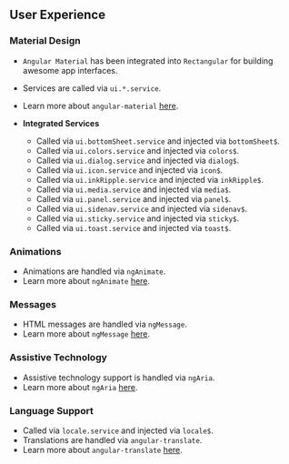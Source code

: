 ## User Experience

### Material Design
- `Angular Material` has been integrated into `Rectangular` for building awesome app interfaces.
- Services are called via `ui.*.service`.
- Learn more about `angular-material` [here](https://material.angularjs.org/latest/).


- **Integrated Services**
	- Called via `ui.bottomSheet.service` and injected via `bottomSheet$`.
	- Called via `ui.colors.service` and injected via `colors$`.
	- Called via `ui.dialog.service` and injected via `dialog$`.
	- Called via `ui.icon.service` and injected via `icon$`.
	- Called via `ui.inkRipple.service` and injected via `inkRipple$`.
	- Called via `ui.media.service` and injected via `media$`.
	- Called via `ui.panel.service` and injected via `panel$`.
	- Called via `ui.sidenav.service` and injected via `sidenav$`.
	- Called via `ui.sticky.service` and injected via `sticky$`.
	- Called via `ui.toast.service` and injected via `toast$`.


### Animations
- Animations are handled via `ngAnimate`.
- Learn more about `ngAnimate` [here](https://docs.angularjs.org/api/ngAnimate).

### Messages
- HTML messages are handled via `ngMessage`.
- Learn more about `ngMessage` [here](https://docs.angularjs.org/api/ngMessages/directive.ngMessages).

### Assistive Technology
- Assistive technology support is handled via `ngAria`.
- Learn more about `ngAria` [here](https://docs.angularjs.org/api/ngAria).

### Language Support
- Called via `locale.service` and injected via `locale$`.
- Translations are handled via `angular-translate`.
- Learn more about `angular-translate` [here](https://angular-translate.github.io/).